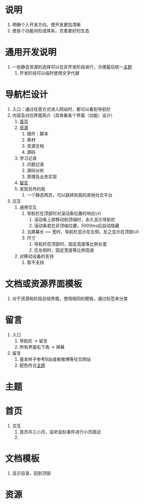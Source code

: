 # 说明
  1. 明确个人开发方向，使开发更加清晰
  2. 使各个功能间形成体系，完善更好的生态

# 通用开发说明
  1. 一些静态资源的选择可以在非开发阶段进行，方便最后统一[主题](#主题)
     1. 开发阶段可以临时使用文字代替

# 导航栏设计
  1. 入口：通过任意方式进入网站时，都可以看到导航栏
  2. 内容及对应界面简介（具体看各个界面（功能）设计）
     1. [首页](#首页)
     2. [资源](#资源)
        1. 插件｜脚本
        2. 素材
        3. 资源文档
        4. 源码
     3. 学习记录
        1. 问题记录
        2. 源码分析
        3. 原理及业务实现
     4. [留言](#留言)
     5. 发现另外的我
        1. 一个静态网页，可以跳转到我的其他社交平台
  3. 交互
     1. 通用交互
        1. 导航栏在顶部时对滚动条位置的响应(√)
           1. 滚动条上部移动到顶端时，永久显示导航栏
           2. 滚动条若在非顶端位置，5000ms后自动隐藏
        2. 当屏幕长 <= 宽时，导航栏显示在左侧，反之显示在顶部(√)
        3. 尺寸
           1. 导航栏在顶部时，固定高度等比例长度
           2. 在左侧时，固定宽度等比例高度
     2. 对移动设备的支持
        1. 暂不支持

# 文档或资源界面模板
  1. 对于资源和阶段总结界面，使用相同的模板，通过标签来分类

# 留言
  1. 入口
     1. 导航栏 -> 留言
     2. 所有界面右下角 -> 弹幕
  2. 留言
     1. 基本样子参考B站或者微博等社交网站
     2. 配色符合[主题](#主题)

# 主题

# 首页
  1. 交互
     1. 首页共三小页，监听鼠标事件进行小页跳动
     2. 

# 文档模板
  1. 显示目录，回到顶部

# 资源